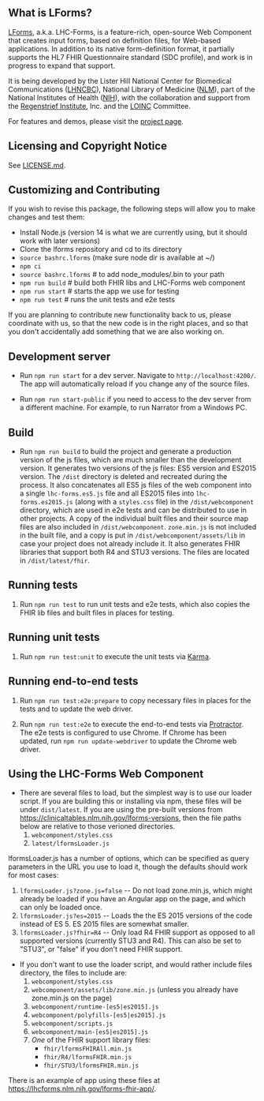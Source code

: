## What is LForms?

[LForms](http://lhncbc.github.io/lforms/), a.k.a. LHC-Forms, is a feature-rich,
open-source Web Component that creates input forms, based on definition files, for
Web-based applications. In addition to its native form-definition format, it
partially supports the HL7 FHIR Questionnaire standard (SDC profile), and work
is in progress to expand that support.

It is being developed by the Lister Hill National Center for Biomedical
Communications ([LHNCBC](https://lhncbc.nlm.nih.gov)), National Library of
Medicine ([NLM](https://www.nlm.nih.gov)), part of the National Institutes of
Health ([NIH](https://www.nih.gov)), with the collaboration and support from the
[Regenstrief Institute](https://www.regenstrief.org/), Inc. and the
[LOINC](https://loinc.org/) Committee.

For features and demos, please visit the [project
page](http://lhncbc.github.io/lforms/).

## Licensing and Copyright Notice
See [LICENSE.md](LICENSE.md).

## Customizing and Contributing
If you wish to revise this package, the following steps will allow you to make
changes and test them:

* Install Node.js (version 14 is what we are currently using, but it should work with later versions)
* Clone the lforms repository and cd to its directory
* `source bashrc.lforms` (make sure node dir is available at ~/)    
* `npm ci`
* `source bashrc.lforms` # to add node_modules/.bin to your path
* `npm run build` # build both FHIR libs and LHC-Forms web component
* `npm run start` # starts the app we use for testing
* `npm run test` # runs the unit tests and e2e tests

If you are planning to contribute new functionality back to us, please
coordinate with us, so that the new code is in the right places, and so that
you don't accidentally add something that we are also working on.

## Development server

* Run `npm run start` for a dev server. Navigate to `http://localhost:4200/`. 
   The app will automatically reload if you change any of the source files.

* Run `npm run start-public` if you need to access to the dev server from a different machine. 
   For example, to run Narrator from a Windows PC.

## Build

* Run `npm run build` to build the project and generate a production version of the js files, 
   which are much smaller than the development version. It generates two versions of the js files: 
   ES5 version and ES2015 version. The `/dist` directory is deleted and recreated during the process. 
   It also concatenates all ES5 js files of the web component into a single `lhc-forms.es5.js` file 
   and all ES2015 files into `lhc-forms.es2015.js` (along with a `styles.css` file) in the 
   `/dist/webcomponent` directory, which are used in e2e tests and can be distributed to use 
   in other projects. A copy of the individual built files and their source map files are also 
   included in `/dist/webcomponent`. `zone.min.js` is not included in the built file, 
   and a copy is put in `/dist/webcomponent/assets/lib` in case your project does not already include it.
   It also generates FHIR libraries that support both R4 and STU3 versions. The files are located in `/dist/latest/fhir`.

## Running tests
1. Run `npm run test` to run unit tests and e2e tests, which also copies the FHIR lib files 
   and built files in places for testing.

## Running unit tests

1. Run `npm run test:unit` to execute the unit tests via [Karma](https://karma-runner.github.io).

## Running end-to-end tests

1. Run `npm run test:e2e:prepare` to copy necessary files in places for the tests and to update the web driver.

1. Run `npm run test:e2e` to execute the end-to-end tests via [Protractor](http://www.protractortest.org/). 
   The e2e tests is configured to use Chrome. If Chrome has been updated, run `npm run update-webdriver` 
   to update the Chrome web driver.

## Using the LHC-Forms Web Component 
* There are several files to load, but the simplest way is to use our loader
  script.  If you are building this or installing via npm, these files will be
  under `dist/latest`.  If you are using the pre-built versions from
  https://clinicaltables.nlm.nih.gov/lforms-versions, then the file paths below
  are relative to those verioned directories.
  1. `webcomponent/styles.css`
  2. `latest/lformsLoader.js`

lformsLoader.js has a number of options, which can be specified as query
parameters in the URL you use to load it, though the defaults should work for
most cases:
  1. `lformsLoader.js?zone.js=false` -- Do not load zone.min.js, which might already be loaded if you have an Angular app on the page, and which can only be loaded once.
  2. `lformsLoader.js?es=2015` -- Loads the the ES 2015 versions of the code instead of ES 5. ES 2015 files are somewhat smaller.
  3. `lformsLoader.js?fhir=R4` -- Only load R4 FHIR support as opposed to all supported versions (currently STU3 and R4).  This can also be set to "STU3", or "false" if you don't need FHIR support.
* If you don't want to use the loader script, and would rather include files
  directory, the files to include are: 
  1. `webcomponent/styles.css`
  2. `webcomponent/assets/lib/zone.min.js` (unless you already have zone.min.js on
    the page)
  4. `webcomponent/runtime-[es5|es2015].js`
  5. `webcomponent/polyfills-[es5|es2015].js`
  3. `webcomponent/scripts.js`
  6. `webcomponent/main-[es5|es2015].js`
  7. *One* of the FHIR support library files:
     * `fhir/lformsFHIRAll.min.js`
     * `fhir/R4/lformsFHIR.min.js`
     * `fhir/STU3/lformsFHIR.min.js`

There is an example of app using these files at https://lhcforms.nlm.nih.gov/lforms-fhir-app/.
